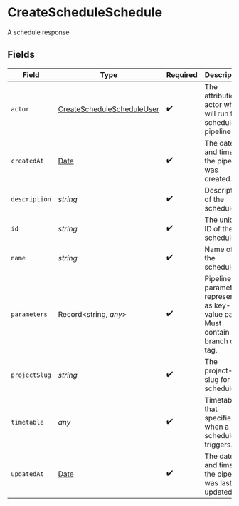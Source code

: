 # CreateScheduleSchedule

A schedule response


## Fields

| Field                                                                                         | Type                                                                                          | Required                                                                                      | Description                                                                                   | Example                                                                                       |
| --------------------------------------------------------------------------------------------- | --------------------------------------------------------------------------------------------- | --------------------------------------------------------------------------------------------- | --------------------------------------------------------------------------------------------- | --------------------------------------------------------------------------------------------- |
| `actor`                                                                                       | [CreateScheduleScheduleUser](../../models/operations/createschedulescheduleuser.md)           | :heavy_check_mark:                                                                            | The attribution actor who will run the scheduled pipeline.                                    |                                                                                               |
| `createdAt`                                                                                   | [Date](https://developer.mozilla.org/en-US/docs/Web/JavaScript/Reference/Global_Objects/Date) | :heavy_check_mark:                                                                            | The date and time the pipeline was created.                                                   |                                                                                               |
| `description`                                                                                 | *string*                                                                                      | :heavy_check_mark:                                                                            | Description of the schedule.                                                                  |                                                                                               |
| `id`                                                                                          | *string*                                                                                      | :heavy_check_mark:                                                                            | The unique ID of the schedule.                                                                |                                                                                               |
| `name`                                                                                        | *string*                                                                                      | :heavy_check_mark:                                                                            | Name of the schedule.                                                                         |                                                                                               |
| `parameters`                                                                                  | Record<string, *any*>                                                                         | :heavy_check_mark:                                                                            | Pipeline parameters represented as key-value pairs. Must contain branch or tag.               |                                                                                               |
| `projectSlug`                                                                                 | *string*                                                                                      | :heavy_check_mark:                                                                            | The project-slug for the schedule                                                             | gh/CircleCI-Public/api-preview-docs                                                           |
| `timetable`                                                                                   | *any*                                                                                         | :heavy_check_mark:                                                                            | Timetable that specifies when a schedule triggers.                                            |                                                                                               |
| `updatedAt`                                                                                   | [Date](https://developer.mozilla.org/en-US/docs/Web/JavaScript/Reference/Global_Objects/Date) | :heavy_check_mark:                                                                            | The date and time the pipeline was last updated.                                              |                                                                                               |